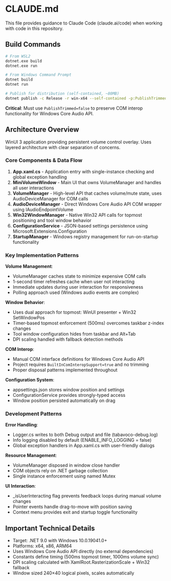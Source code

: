 # CLAUDE.md

This file provides guidance to Claude Code (claude.ai/code) when working with code in this repository.

## Build Commands

```bash
# From WSL2
dotnet.exe build
dotnet.exe run

# From Windows Command Prompt  
dotnet build
dotnet run

# Publish for distribution (self-contained, ~80MB)
dotnet publish -c Release -r win-x64 --self-contained -p:PublishTrimmed=false -p:WindowsAppSDKSelfContained=true
```

**Critical**: Must use `PublishTrimmed=false` to preserve COM interop functionality for Windows Core Audio API.

## Architecture Overview

WinUI 3 application providing persistent volume control overlay. Uses layered architecture with clear separation of concerns.

### Core Components & Data Flow

1. **App.xaml.cs** - Application entry with single-instance checking and global exception handling
2. **MiniVolumeWindow** - Main UI that owns VolumeManager and handles all user interactions
3. **VolumeManager** - High-level API that caches volume/mute state, uses AudioDeviceManager for COM calls
4. **AudioDeviceManager** - Direct Windows Core Audio API COM wrapper using IAudioEndpointVolume
5. **Win32WindowManager** - Native Win32 API calls for topmost positioning and tool window behavior
6. **ConfigurationService** - JSON-based settings persistence using Microsoft.Extensions.Configuration
7. **StartupManager** - Windows registry management for run-on-startup functionality

### Key Implementation Patterns

**Volume Management**:
- VolumeManager caches state to minimize expensive COM calls
- 1-second timer refreshes cache when user not interacting
- Immediate updates during user interaction for responsiveness
- Polling approach used (Windows audio events are complex)

**Window Behavior**:
- Uses dual approach for topmost: WinUI presenter + Win32 SetWindowPos
- Timer-based topmost enforcement (500ms) overcomes taskbar z-index changes  
- Tool window configuration hides from taskbar and Alt+Tab
- DPI scaling handled with fallback detection methods

**COM Interop**:
- Manual COM interface definitions for Windows Core Audio API
- Project requires `BuiltInComInteropSupport=true` and no trimming
- Proper disposal patterns implemented throughout

**Configuration System**:
- appsettings.json stores window position and settings
- ConfigurationService provides strongly-typed access
- Window position persisted automatically on drag

### Development Patterns

**Error Handling**:
- Logger.cs writes to both Debug output and file (tabavoco-debug.log)
- Info logging disabled by default (ENABLE_INFO_LOGGING = false)
- Global exception handlers in App.xaml.cs with user-friendly dialogs

**Resource Management**:
- VolumeManager disposed in window close handler
- COM objects rely on .NET garbage collection
- Single instance enforcement using named Mutex

**UI Interaction**:
- _isUserInteracting flag prevents feedback loops during manual volume changes
- Pointer events handle drag-to-move with position saving
- Context menu provides exit and startup toggle functionality

## Important Technical Details

- Target: .NET 9.0 with Windows 10.0.19041.0+ 
- Platforms: x64, x86, ARM64
- Uses Windows Core Audio API directly (no external dependencies)
- Constants define timing (500ms topmost timer, 1000ms volume sync)
- DPI scaling calculated with XamlRoot.RasterizationScale + Win32 fallback
- Window sized 240×40 logical pixels, scales automatically